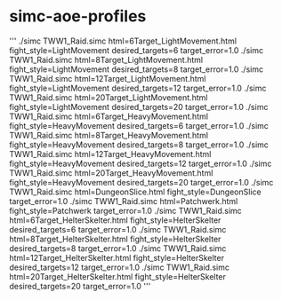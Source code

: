 # simc-aoe-profiles

'''
./simc TWW1_Raid.simc html=6Target_LightMovement.html fight_style=LightMovement desired_targets=6 target_error=1.0
./simc TWW1_Raid.simc html=8Target_LightMovement.html fight_style=LightMovement desired_targets=8 target_error=1.0
./simc TWW1_Raid.simc html=12Target_LightMovement.html fight_style=LightMovement desired_targets=12 target_error=1.0
./simc TWW1_Raid.simc html=20Target_LightMovement.html fight_style=LightMovement desired_targets=20 target_error=1.0
./simc TWW1_Raid.simc html=6Target_HeavyMovement.html fight_style=HeavyMovement desired_targets=6 target_error=1.0
./simc TWW1_Raid.simc html=8Target_HeavyMovement.html fight_style=HeavyMovement desired_targets=8 target_error=1.0
./simc TWW1_Raid.simc html=12Target_HeavyMovement.html fight_style=HeavyMovement desired_targets=12 target_error=1.0
./simc TWW1_Raid.simc html=20Target_HeavyMovement.html fight_style=HeavyMovement desired_targets=20 target_error=1.0
./simc TWW1_Raid.simc html=DungeonSlice.html fight_style=DungeonSlice target_error=1.0
./simc TWW1_Raid.simc html=Patchwerk.html fight_style=Patchwerk target_error=1.0
./simc TWW1_Raid.simc html=6Target_HelterSkelter.html fight_style=HelterSkelter desired_targets=6 target_error=1.0
./simc TWW1_Raid.simc html=8Target_HelterSkelter.html fight_style=HelterSkelter desired_targets=8 target_error=1.0
./simc TWW1_Raid.simc html=12Target_HelterSkelter.html fight_style=HelterSkelter desired_targets=12 target_error=1.0
./simc TWW1_Raid.simc html=20Target_HelterSkelter.html fight_style=HelterSkelter desired_targets=20 target_error=1.0
'''
